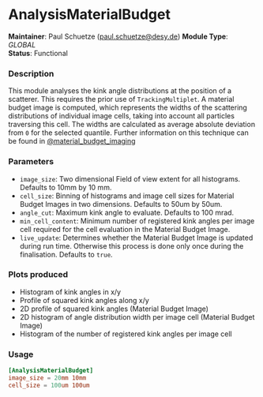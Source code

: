 # AnalysisMaterialBudget
**Maintainer**: Paul Schuetze (paul.schuetze@desy.de)
**Module Type**: *GLOBAL*  
**Status**: Functional

### Description
This module analyses the kink angle distributions at the position of a scatterer. This requires the prior use of `TrackingMultiplet`.
A material budget image is computed, which represents the widths of the scattering distributions of individual image cells, taking into account all particles traversing this cell.
The widths are calculated as average absolute deviation from `0` for the selected quantile.
Further information on this technique can be found in [@material_budget_imaging]

### Parameters
* `image_size`: Two dimensional Field of view extent for all histograms. Defaults to 10mm by 10 mm.
* `cell_size`: Binning of histograms and image cell sizes for Material Budget Images in two dimensions. Defaults to 50um by 50um.
* `angle_cut`: Maximum kink angle to evaluate. Defaults to 100 mrad.
* `min_cell_content`: Minimum number of registered kink angles per image cell required for the cell evaluation in the Material Budget Image.
* `live_update`: Determines whether the Material Budget Image is updated during run time. Otherwise this process is done only once during the finalisation. Defaults to `true`.

### Plots produced
* Histogram of kink angles in x/y
* Profile of squared kink angles along x/y
* 2D profile of squared kink angles (Material Budget Image)
* 2D histogram of angle distribution width per image cell (Material Budget Image)
* Histogram of the number of registered kink angles per image cell

### Usage
```toml
[AnalysisMaterialBudget]
image_size = 20mm 10mm
cell_size = 100um 100um

```

[@material_budget_imaging]: https://doi.org/10.1063/1.5005503